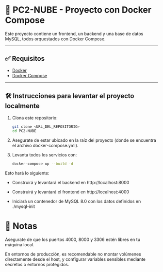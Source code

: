 # 🚀 PC2-NUBE - Proyecto con Docker Compose

Este proyecto contiene un frontend, un backend y una base de datos MySQL, todos
orquestados con Docker Compose.

---

## ✅ Requisitos

- [Docker](https://www.docker.com/)
- [Docker Compose](https://docs.docker.com/compose/)

---

## 🛠 Instrucciones para levantar el proyecto localmente

1. Clona este repositorio:

   ```bash
   git clone <URL_DEL_REPOSITORIO>
   cd PC2-NUBE
   ```
2. Asegurate de estar ubicado en la raíz del proyecto (donde se encuentra el
   archivo docker-compose.yml).

3. Levanta todos los servicios con:

   ```bash
   docker-compose up --build -d
   ```

Esto hará lo siguiente:

- Construirá y levantará el backend en http://localhost:8000

- Construirá y levantará el frontend en http://localhost:4000

- Iniciará un contenedor de MySQL 8.0 con los datos definidos en ./mysql-init

# 🧠 Notas

Asegurate de que los puertos 4000, 8000 y 3306 estén libres en tu máquina local.

En entornos de producción, es recomendable no montar volúmenes directamente
desde el host, y configurar variables sensibles mediante secretos o entornos
protegidos.
